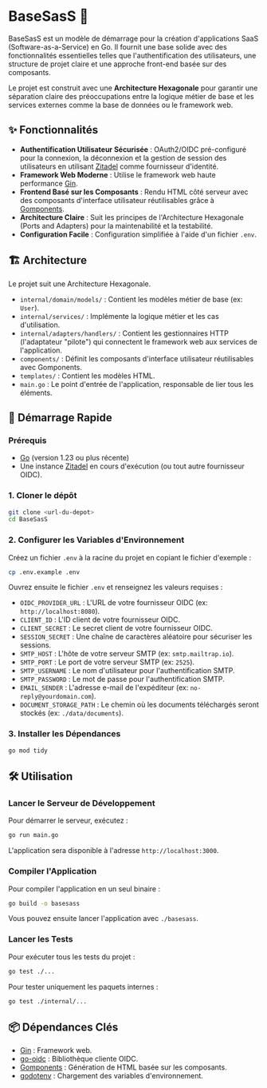 # BaseSasS 🚀

BaseSasS est un modèle de démarrage pour la création d'applications SaaS (Software-as-a-Service) en Go. Il fournit une base solide avec des fonctionnalités essentielles telles que l'authentification des utilisateurs, une structure de projet claire et une approche front-end basée sur des composants.

Le projet est construit avec une **Architecture Hexagonale** pour garantir une séparation claire des préoccupations entre la logique métier de base et les services externes comme la base de données ou le framework web.

## ✨ Fonctionnalités

- **Authentification Utilisateur Sécurisée** : OAuth2/OIDC pré-configuré pour la connexion, la déconnexion et la gestion de session des utilisateurs en utilisant [Zitadel](https://zitadel.com/) comme fournisseur d'identité.
- **Framework Web Moderne** : Utilise le framework web haute performance [Gin](https://gin-gonic.com/).
- **Frontend Basé sur les Composants** : Rendu HTML côté serveur avec des composants d'interface utilisateur réutilisables grâce à [Gomponents](https://www.gomponents.com/).
- **Architecture Claire** : Suit les principes de l'Architecture Hexagonale (Ports and Adapters) pour la maintenabilité et la testabilité.
- **Configuration Facile** : Configuration simplifiée à l'aide d'un fichier `.env`.

## 🏗️ Architecture

Le projet suit une Architecture Hexagonale.

- `internal/domain/models/` : Contient les modèles métier de base (ex: `User`).
- `internal/services/` : Implémente la logique métier et les cas d'utilisation.
- `internal/adapters/handlers/` : Contient les gestionnaires HTTP (l'adaptateur "pilote") qui connectent le framework web aux services de l'application.
- `components/` : Définit les composants d'interface utilisateur réutilisables avec Gomponents.
- `templates/` : Contient les modèles HTML.
- `main.go` : Le point d'entrée de l'application, responsable de lier tous les éléments.

## 🚀 Démarrage Rapide

### Prérequis

- [Go](https://go.dev/doc/install) (version 1.23 ou plus récente)
- Une instance [Zitadel](https://zitadel.com/docs/guides/start/quickstart) en cours d'exécution (ou tout autre fournisseur OIDC).

### 1. Cloner le dépôt

```bash
git clone <url-du-depot>
cd BaseSasS
```

### 2. Configurer les Variables d'Environnement

Créez un fichier `.env` à la racine du projet en copiant le fichier d'exemple :

```bash
cp .env.example .env
```

Ouvrez ensuite le fichier `.env` et renseignez les valeurs requises :

- `OIDC_PROVIDER_URL` : L'URL de votre fournisseur OIDC (ex: `http://localhost:8080`).
- `CLIENT_ID` : L'ID client de votre fournisseur OIDC.
- `CLIENT_SECRET` : Le secret client de votre fournisseur OIDC.
- `SESSION_SECRET` : Une chaîne de caractères aléatoire pour sécuriser les sessions.
- `SMTP_HOST` : L'hôte de votre serveur SMTP (ex: `smtp.mailtrap.io`).
- `SMTP_PORT` : Le port de votre serveur SMTP (ex: `2525`).
- `SMTP_USERNAME` : Le nom d'utilisateur pour l'authentification SMTP.
- `SMTP_PASSWORD` : Le mot de passe pour l'authentification SMTP.
- `EMAIL_SENDER` : L'adresse e-mail de l'expéditeur (ex: `no-reply@yourdomain.com`).
- `DOCUMENT_STORAGE_PATH` : Le chemin où les documents téléchargés seront stockés (ex: `./data/documents`).

### 3. Installer les Dépendances

```bash
go mod tidy
```

## 🛠️ Utilisation

### Lancer le Serveur de Développement

Pour démarrer le serveur, exécutez :

```bash
go run main.go
```

L'application sera disponible à l'adresse `http://localhost:3000`.

### Compiler l'Application

Pour compiler l'application en un seul binaire :

```bash
go build -o basesass
```

Vous pouvez ensuite lancer l'application avec `./basesass`.

### Lancer les Tests

Pour exécuter tous les tests du projet :

```bash
go test ./...
```

Pour tester uniquement les paquets internes :
```bash
go test ./internal/...
```

## 📦 Dépendances Clés

- [Gin](https://github.com/gin-gonic/gin) : Framework web.
- [go-oidc](https://github.com/coreos/go-oidc) : Bibliothèque cliente OIDC.
- [Gomponents](https://github.com/maragudk/gomponents) : Génération de HTML basée sur les composants.
- [godotenv](https://github.com/joho/godotenv) : Chargement des variables d'environnement.